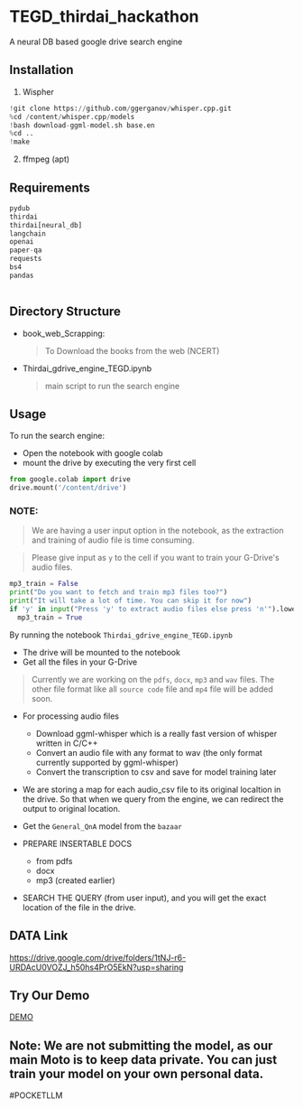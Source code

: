 # TEGD_thirdai_hackathon
A neural DB based google drive search engine

## Installation

1. Wispher
```python
!git clone https://github.com/ggerganov/whisper.cpp.git  
%cd /content/whisper.cpp/models  
!bash download-ggml-model.sh base.en  
%cd ..  
!make   
```
2. ffmpeg (apt)
 

## Requirements
```python
pydub 
thirdai
thirdai[neural_db]
langchain
openai
paper-qa
requests
bs4
pandas



```
## Directory Structure

- book_web_Scrapping:
    > To Download the books from the web (NCERT)

- Thirdai_gdrive_engine_TEGD.ipynb
    > main script to run the search engine

    
## Usage

To run the search engine:
- Open the notebook with google colab
- mount the drive by executing the very first cell 
```python 
from google.colab import drive
drive.mount('/content/drive')
```

### NOTE:
> We are having a user input option in the notebook, as the extraction and training of audio file is time consuming.

> Please give input as `y` to the cell if you want to train your G-Drive's audio files.

```python
mp3_train = False
print("Do you want to fetch and train mp3 files too?")
print("It will take a lot of time. You can skip it for now")
if 'y' in input("Press 'y' to extract audio files else press 'n'").lower():
  mp3_train = True
```

By running the notebook `Thirdai_gdrive_engine_TEGD.ipynb` 

- The drive will be mounted to the notebook
- Get all the files in your G-Drive 

> Currently we are working on the `pdfs`, `docx`, `mp3` and `wav` files. The other file format like all `source code` file and `mp4` file will be added soon.

- For processing audio files
    - Download ggml-whisper which is a really fast version of whisper written in C/C++
    - Convert an audio file with any format to wav (the only format currently supported by ggml-whisper)
    - Convert the transcription to csv and save for model training later

- We are storing a map for each audio_csv file to its original localtion in the drive. So that when we query from the engine, we can redirect the output to original location.

- Get the `General_QnA` model from the  `bazaar`

- PREPARE INSERTABLE DOCS 
    - from pdfs
    - docx
    - mp3 (created earlier)

- SEARCH THE QUERY (from user input), and you will get the exact location of the file in the drive.

## DATA Link

https://drive.google.com/drive/folders/1tNJ-r6-URDAcU0VOZJ_h50hs4PrO5EkN?usp=sharing


## Try Our Demo

[DEMO](https://github.com/git-siddhesh/TEGD_thirdai_hackathon/blob/main/Thirdai_gdrive_engine_TEGD.ipynb)


## Note: We are not submitting the model, as our main Moto is to keep data private. You can just train your model on your own personal data.

#POCKETLLM
